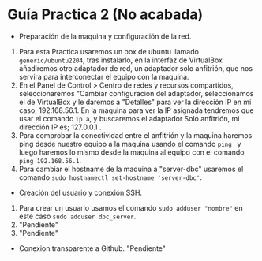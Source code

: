 # Guía Practica 2 (No acabada)
- Preparación de la maquina y configuración de la red.
1. Para esta Practica usaremos un box de ubuntu llamado `generic/ubuntu2204`, tras instalarlo, en la interfaz de VirtualBox añadiremos otro adaptador de red, un adaptador solo anfitrión, que nos servira para interconectar el equipo con la maquina.
2. En el Panel de Control > Centro de redes y recursos compartidos, seleccionaremos "Cambiar configuración del adaptador, seleccionamos el de VirtualBox y le daremos a "Detalles" para ver la dirección IP en mi caso; 192.168.56.1. En la maquina para ver la IP asignada tendremos que usar el comando `ip a`, y buscaremos el adaptador Solo anfitrión, mi dirección IP es; 127.0.0.1 .
3. Para comprobar la conectividad entre el anfitrión y la maquina haremos ping desde nuestro equipo a la maquina usando el comando `ping ` y luego haremos lo mismo desde la maquina al equipo con el comando `ping 192.168.56.1`.
4. Para cambiar el hostname de la maquina a "server-dbc" usaremos el comando `sudo hostnamectl set-hostname 'server-dbc'`.
- Creación del usuario y conexión SSH.
1. Para crear un usuario usamos el comando `sudo adduser "nombre"` en este caso `sudo adduser dbc_server`. 
2. "Pendiente"
3. "Pendiente"
- Conexion transparente a Github.
"Pendiente"